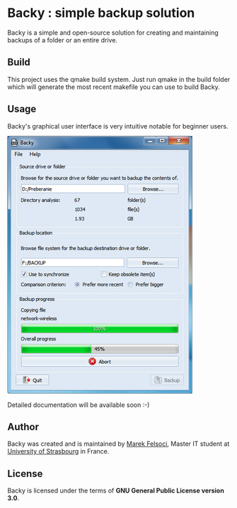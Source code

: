 # Backy : simple backup solution

Backy is a simple and open-source solution for creating and maintaining backups of a folder or an entire drive.

## Build

This project uses the qmake build system. Just run qmake in the build folder which will generate the most recent makefile you can use to build Backy.

## Usage

Backy's graphical user interface is very intuitive notable for beginner users.

![Backy's GUI screenshot](Screenshot.png)

Detailed documentation will be available soon :-)

## Author

Backy was created and is maintained by [Marek Felsoci](mailto:marek.felsoci@etu.unistra.fr), Master IT student at [University of Strasbourg](http://unistra.fr) in France.

## License

Backy is licensed under the terms of **GNU General Public License version 3.0**.
